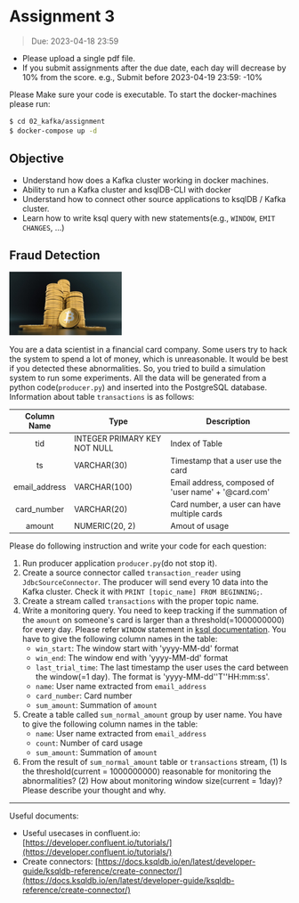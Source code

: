 # Assignment 3

> Due: 2023-04-18 23:59

- Please upload a single pdf file.
- If you submit assignments after the due date, each day will decrease by 10% from the score. e.g., Submit before 2023-04-19 23:59: -10%

Please Make sure your code is executable. To start the docker-machines please run:

```bash
$ cd 02_kafka/assignment
$ docker-compose up -d
```

## Objective

* Understand how does a Kafka cluster working in docker machines.
* Ability to run a Kafka cluster and ksqlDB-CLI with docker
* Understand how to connect other source applications to ksqlDB / Kafka cluster.
* Learn how to write ksql query with new statements(e.g., `WINDOW`, `EMIT CHANGES`, ...)

## Fraud Detection

<img src="./bitcoin.jpg" width="40%">

You are a data scientist in a financial card company. Some users try to hack the system to spend a lot of money, which is unreasonable. It would be best if you detected these abnormalities. So, you tried to build a simulation system to run some experiments. All the data will be generated from a python code(`producer.py`) and inserted into the PostgreSQL database. Information about table `transactions` is as follows: 

| Column Name | Type | Description |
|:--:|---| --- |
| tid | INTEGER PRIMARY KEY NOT NULL | Index of Table |
| ts | VARCHAR(30) | Timestamp that a user use the card |
| email_address | VARCHAR(100) | Email address, composed of 'user name' + '@card.com' |
| card_number | VARCHAR(20) | Card number, a user can have multiple cards |
| amount | NUMERIC(20, 2) | Amout of usage |

Please do following instruction and write your code for each question:

1. Run producer application `producer.py`(do not stop it).
2. Create a source connector called `transaction_reader` using `JdbcSourceConnector`. The producer will send every 10 data into the Kafka cluster. Check it with `PRINT [topic_name] FROM BEGINNING;`.
3. Create a stream called `transactions` with the proper topic name.
4. Write a monitoring query. You need to keep tracking if the summation of the `amount` on someone's card is larger than a threshold(=1000000000) for every day. Please refer `WINDOW` statement in [ksql documentation](https://docs.ksqldb.io/en/latest/developer-guide/ksqldb-reference/select-pull-query/#window). You have to give the following column names in the table: 
    * `win_start`: The window start with 'yyyy-MM-dd' format
    * `win_end`: The window end with 'yyyy-MM-dd' format
    * `last_trial_time`: The last timestamp the user uses the card between the window(=1 day). The format is 'yyyy-MM-dd''T''HH:mm:ss'.
    * `name`: User name extracted from `email_address` 
    * `card_number`: Card number
    * `sum_amount`: Summation of `amount`
5. Create a table called `sum_normal_amount` group by user name. You have to give the following column names in the table: 
    * `name`: User name extracted from `email_address` 
    * `count`: Number of card usage
    * `sum_amount`: Summation of `amount`
6. From the result of `sum_normal_amount` table or `transactions` stream, (1) Is the threshold(current = 1000000000) reasonable for monitoring the abnormalities? (2) How about monitoring window size(current = 1day)? Please describe your thought and why.

---

Useful documents:

- Useful usecases in confluent.io: [https://developer.confluent.io/tutorials/](https://developer.confluent.io/tutorials/)
- Create connectors: [https://docs.ksqldb.io/en/latest/developer-guide/ksqldb-reference/create-connector/](https://docs.ksqldb.io/en/latest/developer-guide/ksqldb-reference/create-connector/)